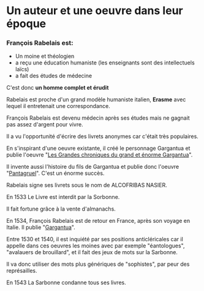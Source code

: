 # Un auteur et une oeuvre dans leur époque

### François Rabelais est:

* Un moine et théologien
* a reçu une éducation humaniste (les enseignants sont des intellectuels laïcs)
* a fait des études de médecine

C'est donc **un homme complet et érudit**

Rabelais est proche d'un grand modèle humaniste italien, **Erasme** avec lequel il entretenait une correspondance.

François Rabelais est devenu médecin après ses études mais ne gagnait pas assez d'argent pour vivre.

Il a vu l'opportunité d'écrire des livrets anonymes car c'était très populaires.

En s'inspirant d'une oeuvre existante, il créé le personnage Gargantua et publie l'oeuvre "<u>Les Grandes chroniques du grand et énorme Gargantua</u>".

Il invente aussi l'histoire du fils de Gargantua et publie donc l'oeuvre "<u>Pantagruel</u>". C'est un énorme succès.

Rabelais signe ses livrets sous le nom de ALCOFRIBAS NASIER.

En 1533 Le Livre est interdit par la Sorbonne.

Il fait fortune grâce à la vente d'almanachs.

En 1534, François Rabelais est de retour en France, après son voyage en Italie. Il publie "<u>Gargantua</u>".

Entre 1530 et 1540, il est inquiété par ses positions anticléricales car il appelle dans ces oeuvres les moines avec par exemple "éantologues", "avalauers de brouillard", et il fait des jeux de mots sur la Sarbonne.

Il va donc utiliser des mots plus génériques de "sophistes", par peur des représailles.

En 1543 La Sarbonne condanne tous ses livres.